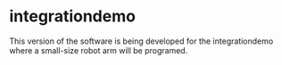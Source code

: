 # integrationdemo
This version of the software is being developed for the integrationdemo where a small-size robot arm will be programed.